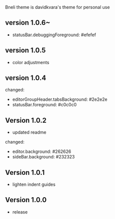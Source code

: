 Bneli theme is davidkvara's theme for personal use

## version 1.0.6~

- statusBar.debuggingForeground: #efefef

## version 1.0.5

- color adjustments

## version 1.0.4

changed:

- editorGroupHeader.tabsBackground: #2e2e2e
- statusBar.foreground: #c0c0c0

## Version 1.0.2

- updated readme

changed:

- editor.background: #262626
- sideBar.background: #232323

## Version 1.0.1

- lighten indent guides

## Version 1.0.0

- release
